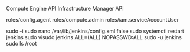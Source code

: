 Compute Engine API 
Infrastructure Manager API 

roles/config.agent
roles/compute.admin
roles/iam.serviceAccountUser
  
  sudo -i
  sudo nano /var/lib/jenkins/config.xml
  <useSecurity>false</useSecurity>
sudo systemctl restart jenkins
sudo visudo
jenkins ALL=(ALL) NOPASSWD:ALL
sudo -u jenkins sudo ls /root